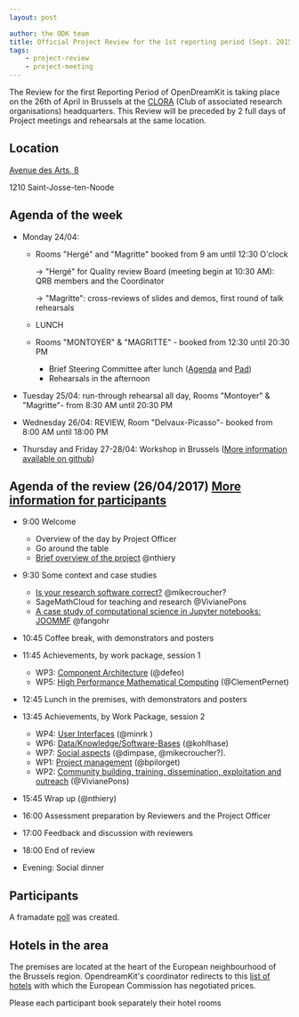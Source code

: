 ```yaml
---
layout: post

author: the ODK team
title: Official Project Review for the 1st reporting period (Sept. 2015 to Feb. 2017)
tags:
    - project-review
    - project-meeting
---
```



The Review for the first Reporting Period of OpenDreamKit is taking place on the 26th of April in Brussels at the [CLORA](http://www.clora.eu/en/accueil) (Club of associated research organisations) headquarters.
This Review will be preceded by 2 full days of Project meetings and rehearsals at the same location.

## Location

[Avenue des Arts, 8](https://www.google.be/maps/place/Kunstlaan+8,+1210+Sint-Joost-ten-Node/@50.8493378,4.3424626,14.25z/data=!4m5!3m4!1s0x47c3c37d43cc0845:0x5bb9d80283d77220!8m2!3d50.8481962!4d4.3698149)

1210 Saint-Josse-ten-Noode

## Agenda of the week

- Monday 24/04:
    - Rooms "Hergé" and "Magritte" booked from 9 am until 12:30 O'clock
       
       -> "Hergé" for Quality review Board (meeting begin at 10:30 AM): QRB members and the Coordinator
       
       -> "Magritte": cross-reviews of slides and demos, first round of talk rehearsals
    
    - LUNCH
    - Rooms "MONTOYER" & "MAGRITTE" - booked from 12:30 until 20:30 PM
        - Brief Steering Committee after lunch ([Agenda](http://opendreamkit.org/2017/04/24/brussels-steering-committee/) and [Pad](https://mensuel.framapad.org/p/vQTnSyplRr))
        - Rehearsals in the afternoon

- Tuesday 25/04: run-through rehearsal all day, Rooms "Montoyer" & "Magritte"- from 8:30 AM until 20:30 PM

- Wednesday 26/04: REVIEW, Room "Delvaux-Picasso"- booked from 8:00 AM until 18:00 PM

- Thursday and Friday 27-28/04: Workshop in Brussels ([More information available on github](https://github.com/OpenDreamKit/OpenDreamKit/issues/223))


## Agenda of the review (26/04/2017) [More information for participants](https://github.com/OpenDreamKit/OpenDreamKit/issues/222)

- 9:00 Welcome
   - Overview of the day by Project Officer
   - Go around the table
   - [Brief overview of the project](/meetings/2017-04-26-ProjectReviewPresentations/overview/) @nthiery
   
- 9:30 Some context and case studies
    - [Is your research software correct?](https://mikecroucher.github.io/MLPM_talk/) @mikecroucher?
    - SageMathCloud for teaching and research @VivianePons 
    - [A case study of computational science in Jupyter notebooks: JOOMMF](http://opendreamkit.org/2017/01/20/JOOMMF-intro/) @fangohr
    
- 10:45 Coffee break, with demonstrators and posters

- 11:45 Achievements, by work package, session 1
    - WP3: [Component Architecture](/meetings/2017-04-26-ProjectReviewPresentations/WP3/) (@defeo)
    - WP5: [High Performance Mathematical Computing](/meetings/2017-04-26-ProjectReviewPresentations/WP5/) (@ClementPernet)
    
- 12:45 Lunch in the premises, with demonstrators and posters

- 13:45 Achievements, by Work Package, session 2
    - WP4: [User Interfaces](/meetings/2017-04-26-ProjectReviewPresentations/WP4/) (@minrk )
    - WP6: [Data/Knowledge/Software-Bases](/meetings/2017-04-26-ProjectReviewPresentations/WP6/) (@kohlhase)
    - WP7: [Social aspects](/meetings/2017-04-26-ProjectReviewPresentations/WP7/) (@dimpase, @mikecroucher?).
    - WP1: [Project management](/meetings/2017-04-26-ProjectReviewPresentations/WP1/) (@bpilorget)
    - WP2: [Community building, training, dissemination, exploitation and outreach](/meetings/2017-04-26-ProjectReviewPresentations/WP2/) (@VivianePons)
    
- 15:45 Wrap up (@nthiery)
- 16:00 Assessment preparation by Reviewers and the Project Officer

- 17:00 Feedback and discussion with reviewers

- 18:00 End of review
- Evening: Social dinner

## Participants

A framadate [poll](https://framadate.org/MPxYiQTu1JZjHuJp) was created.

## Hotels in the area

The premises are located at the heart of the European neighbourhood of the Brussels region. OpendreamKit's coordinator redirects to this [list of hotels](http://ec.europa.eu/research/participants/data/support/expert/hotel-list_en.pdf) with which the European Commission has negotiated prices.

Please each participant book separately their hotel rooms
